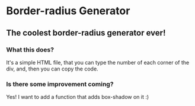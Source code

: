 # Border-radius Generator
## The coolest border-radius generator ever!

### What this does?
It's a simple HTML file, that you can type the number of each corner of the div, and, then you can copy the code.

### Is there some improvement coming?
Yes! I want to add a function that adds box-shadow on it :)